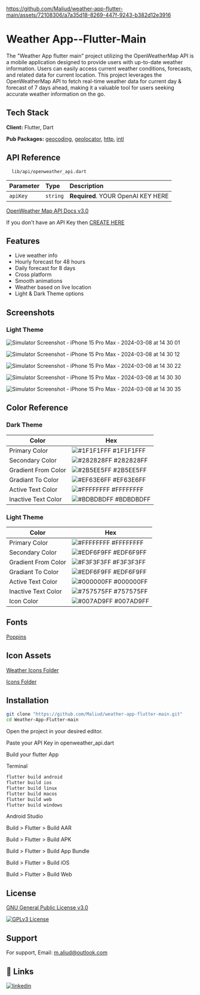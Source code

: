 


https://github.com/Maliud/weather-app-flutter-main/assets/72108306/a7a35d18-8269-447f-9243-b382d12e3916



# Weather App--Flutter-Main

The "Weather App flutter main" project utilizing the OpenWeatherMap API is a mobile application designed to provide users with up-to-date weather information. Users can easily access current weather conditions, forecasts, and related data for current location. This project leverages the OpenWeatherMap API to fetch real-time weather data for current day & forecast of 7 days ahead, making it a valuable tool for users seeking accurate weather information on the go.


## Tech Stack

**Client:** Flutter, Dart

**Pub Packages:** [geocoding](https://pub.dev/packages/geocoding), [geolocator](https://pub.dev/packages/geolocator), [http](https://pub.dev/packages/http), [intl](https://pub.dev/packages/intl)
## API Reference

```http
  lib/api/openweather_api.dart
```

| Parameter | Type     | Description                |
| :-------- | :------- | :------------------------- |
| `apiKey` | `string` | **Required**. YOUR OpenAI KEY HERE |

[OpenWeather Map API Docs v3.0](https://openweathermap.org/api/one-call-3)

If you don't have an API Key then [CREATE HERE](https://home.openweathermap.org/api_keys)

## Features

- Live weather info
- Hourly forecast for 48 hours
- Daily forecast for 8 days
- Cross platform
- Smooth animations
- Weather based on live location
- Light & Dark Theme options
## Screenshots

### Light Theme

![Simulator Screenshot - iPhone 15 Pro Max - 2024-03-08 at 14 30 01](https://github.com/Maliud/weather-app-flutter-main/assets/72108306/2435b910-73a3-4447-93ae-5c42e41aa659)

![Simulator Screenshot - iPhone 15 Pro Max - 2024-03-08 at 14 30 12](https://github.com/Maliud/weather-app-flutter-main/assets/72108306/7fb083e7-2b51-41de-887c-3e18f698c5c7)

![Simulator Screenshot - iPhone 15 Pro Max - 2024-03-08 at 14 30 22](https://github.com/Maliud/weather-app-flutter-main/assets/72108306/02abb4ba-3f53-4b1f-8876-8597e3b8660c)

![Simulator Screenshot - iPhone 15 Pro Max - 2024-03-08 at 14 30 30](https://github.com/Maliud/weather-app-flutter-main/assets/72108306/f62802a8-f120-4a5c-ba78-31340b9eb22a)

![Simulator Screenshot - iPhone 15 Pro Max - 2024-03-08 at 14 30 35](https://github.com/Maliud/weather-app-flutter-main/assets/72108306/d940aa0f-ee32-4d1e-b58b-6775a0345deb)

## Color Reference

### Dark Theme

Color             | Hex                                                                |
| ----------------- | ------------------------------------------------------------------ |
| Primary Color | ![#1F1F1FFF](https://via.placeholder.com/10/1F1F1FFF?text=+) #1F1F1FFF |
| Secondary Color | ![#282828FF](https://via.placeholder.com/10/282828FF?text=+) #282828FF |
| Gradient From Color | ![#2B5EE5FF](https://via.placeholder.com/10/2B5EE5FF?text=+) #2B5EE5FF |
| Gradiant To Color | ![#EF63E6FF](https://via.placeholder.com/10/EF63E6FF?text=+) #EF63E6FF |
| Active Text Color | ![#FFFFFFFF](https://via.placeholder.com/10/FFFFFFFF?text=+) #FFFFFFFF |
| Inactive Text Color | ![#BDBDBDFF](https://via.placeholder.com/10/BDBDBDFF?text=+) #BDBDBDFF |

### Light Theme

Color             | Hex                                                                |
| ----------------- | ------------------------------------------------------------------ |
| Primary Color | ![#FFFFFFFF](https://via.placeholder.com/10/FFFFFFFF?text=+) #FFFFFFFF |
| Secondary Color | ![#EDF6F9FF](https://via.placeholder.com/10/EDF6F9FF?text=+) #EDF6F9FF |
| Gradient From Color | ![#F3F3F3FF](https://via.placeholder.com/10/F3F3F3FF?text=+) #F3F3F3FF |
| Gradiant To Color | ![#EDF6F9FF](https://via.placeholder.com/10/EDF6F9FF?text=+) #EDF6F9FF |
| Active Text Color | ![#000000FF](https://via.placeholder.com/10/000000FF?text=+) #000000FF |
| Inactive Text Color | ![#757575FF](https://via.placeholder.com/10/757575FF?text=+) #757575FF |
| Icon Color | ![#007AD9FF](https://via.placeholder.com/10/007AD9FF?text=+) #007AD9FF |

## Fonts

[Poppins](https://github.com/Maliud/weather-app-flutter-main/tree/main/assets/fonts)
## Icon Assets

[Weather Icons Folder](https://github.com/Maliud/weather-app-flutter-main/tree/main/assets/weather)

[Icons Folder](https://github.com/Maliud/weather-app-flutter-main/tree/main/assets/icons)

## Installation

```bash
git clone "https://github.com/Maliud/weather-app-flutter-main.git"
cd Weather-App-Flutter-main
```

Open the project in your desired editor.

Paste your API Key in openweather_api.dart

Build your flutter App

Terminal
```bash
flutter build android
flutter build ios
flutter build linux
flutter build macos
flutter build web
flutter build windows
```

Android Studio

Build > Flutter > Build AAR

Build > Flutter > Build APK

Build > Flutter > Build App Bundle

Build > Flutter > Build iOS

Build > Flutter > Build Web
## License

[GNU General Public License v3.0](https://github.com/Maliud/weather-app-flutter-main/blob/main/LICENCE)

[![GPLv3 License](https://img.shields.io/badge/License-GPL%20v3-yellow.svg)](https://opensource.org/license/gpl-3-0/)


## Support

For support, Email: m.aliud@outlook.com


## 🔗 Links
[![linkedin](https://img.shields.io/badge/linkedin-0A66C2?style=for-the-badge&logo=linkedin&logoColor=white)](https://www.linkedin.com/in/muhammed-ali-ud-ali76/)

